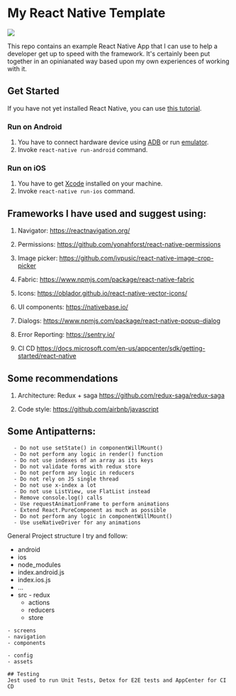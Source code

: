  # My React Native Template 

![](https://cdn-images-1.medium.com/max/1600/1*AjesIvV-kkwk6LLvNf1t4A.png)

This repo contains an example React Native App that I can use to help a developer get up to speed with the framework.
It's certainly been put together in an opinianated way based upon my own experiences of working with it. 

## Get Started

If you have not yet installed React Native, you can use [this tutorial](https://facebook.github.io/react-native/docs/getting-started.html).

### Run on Android

1. You have to connect hardware device using [ADB](https://developer.android.com/studio/command-line/adb.html) or run [emulator](https://developer.android.com/studio/run/emulator-commandline.html).
2. Invoke ```react-native run-android``` command.

### Run on iOS

1. You have to get  [Xcode](https://developer.apple.com/xcode/) installed on your machine.
2. Invoke ```react-native run-ios``` command.

## Frameworks I have used and suggest using:

1. Navigator: https://reactnavigation.org/

2. Permissions: https://github.com/yonahforst/react-native-permissions

3. Image picker: https://github.com/ivpusic/react-native-image-crop-picker

4. Fabric: https://www.npmjs.com/package/react-native-fabric

5. Icons: https://oblador.github.io/react-native-vector-icons/

6. UI components: https://nativebase.io/

7. Dialogs: https://www.npmjs.com/package/react-native-popup-dialog

8. Error Reporting: https://sentry.io/

9. CI CD https://docs.microsoft.com/en-us/appcenter/sdk/getting-started/react-native


## Some recommendations

1. Architecture: Redux + saga https://github.com/redux-saga/redux-saga

2. Code style: https://github.com/airbnb/javascript


## Some Antipatterns:
      - Do not use setState() in componentWillMount()
      - Do not perform any logic in render() function
      - Do not use indexes of an array as its keys
      - Do not validate forms with redux store
      - Do not perform any logic in reducers
      - Do not rely on JS single thread
      - Do not use x-index a lot
      - Do not use ListView, use FlatList instead
      - Remove console.log() calls
      - Use requestAnimationFrame to perform animations
      - Extend React.PureComponent as much as possible
      - Do not perform any logic in componentWillMount()
      - Use useNativeDriver for any animations

  General Project structure I try and follow:
   - android
   - ios
   - node_modules
   - index.android.js
   - index.ios.js
   - …
   - src
    - redux
     - actions
     - reducers
     - store
     
    - screens
    - navigation
    - components

    - config
    - assets
    
    ## Testing
    Jest used to run Unit Tests, Detox for E2E tests and AppCenter for CI CD

    
    